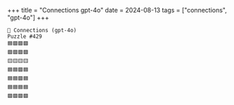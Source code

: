 +++
title = "Connections gpt-4o"
date = 2024-08-13
tags = ["connections", "gpt-4o"]
+++

```text
🤖 Connections (gpt-4o) 
Puzzle #429
🟦🟩🟩🟩
🟩🟩🟩🟩
🟨🟨🟨🟨
🟦🟦🟪🟦
🟦🟦🟪🟦
🟦🟦🟦🟦
🟪🟪🟪🟪
```
